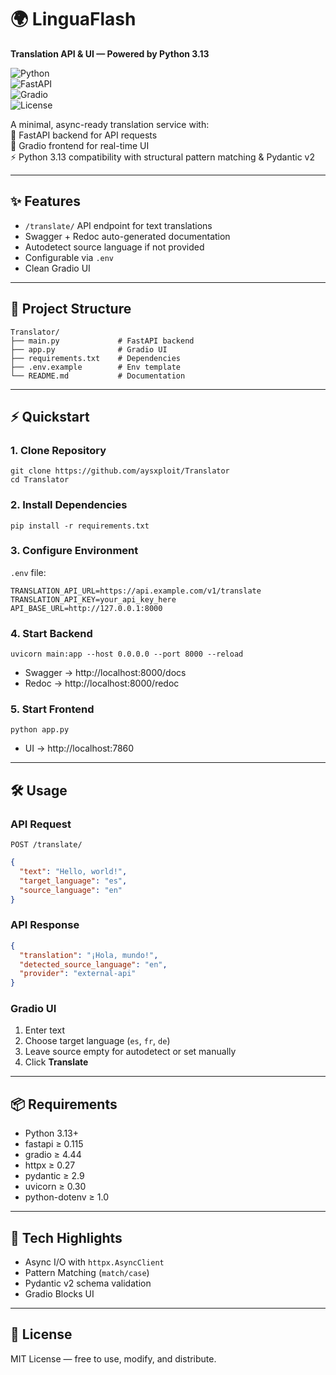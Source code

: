 # 🌍 LinguaFlash  
**Translation API & UI — Powered by Python 3.13**

![Python](https://img.shields.io/badge/Python-3.13-blue?style=for-the-badge&logo=python)  
![FastAPI](https://img.shields.io/badge/FastAPI-0.115+-green?style=for-the-badge&logo=fastapi)  
![Gradio](https://img.shields.io/badge/Gradio-4.44+-orange?style=for-the-badge&logo=gradio)  
![License](https://img.shields.io/badge/License-MIT-black?style=for-the-badge)

A minimal, async-ready translation service with:  
🚀 FastAPI backend for API requests  
🎨 Gradio frontend for real-time UI  
⚡ Python 3.13 compatibility with structural pattern matching & Pydantic v2  

---

## ✨ Features
- `/translate/` API endpoint for text translations  
- Swagger + Redoc auto-generated documentation  
- Autodetect source language if not provided  
- Configurable via `.env`  
- Clean Gradio UI  

---

## 📂 Project Structure
```
Translator/
├── main.py             # FastAPI backend
├── app.py              # Gradio UI
├── requirements.txt    # Dependencies
├── .env.example        # Env template
└── README.md           # Documentation
```

---

## ⚡️ Quickstart

### 1. Clone Repository
```
git clone https://github.com/aysxploit/Translator
cd Translator
```

### 2. Install Dependencies
```
pip install -r requirements.txt
```

### 3. Configure Environment
`.env` file:
```
TRANSLATION_API_URL=https://api.example.com/v1/translate
TRANSLATION_API_KEY=your_api_key_here
API_BASE_URL=http://127.0.0.1:8000
```

### 4. Start Backend
```
uvicorn main:app --host 0.0.0.0 --port 8000 --reload
```
- Swagger → http://localhost:8000/docs  
- Redoc → http://localhost:8000/redoc  

### 5. Start Frontend
```
python app.py
```
- UI → http://localhost:7860  

---

## 🛠️ Usage

### API Request
```
POST /translate/
```
```json
{
  "text": "Hello, world!",
  "target_language": "es",
  "source_language": "en"
}
```

### API Response
```json
{
  "translation": "¡Hola, mundo!",
  "detected_source_language": "en",
  "provider": "external-api"
}
```

### Gradio UI
1. Enter text  
2. Choose target language (`es`, `fr`, `de`)  
3. Leave source empty for autodetect or set manually  
4. Click **Translate**  

---

## 📦 Requirements
- Python 3.13+  
- fastapi ≥ 0.115  
- gradio ≥ 4.44  
- httpx ≥ 0.27  
- pydantic ≥ 2.9  
- uvicorn ≥ 0.30  
- python-dotenv ≥ 1.0  

---

## 🚀 Tech Highlights
- Async I/O with `httpx.AsyncClient`  
- Pattern Matching (`match/case`)  
- Pydantic v2 schema validation  
- Gradio Blocks UI  

---

## 📜 License
MIT License — free to use, modify, and distribute.
